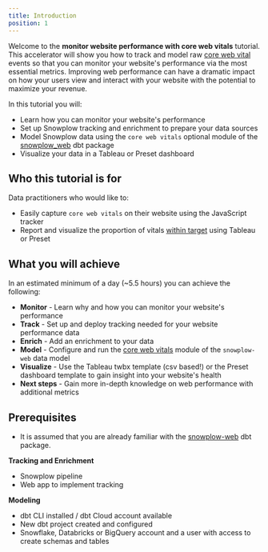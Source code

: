 ```yaml
---
title: Introduction
position: 1
---
```


Welcome to the **monitor website performance with core web vitals** tutorial. This accelerator will show you how to track and model raw [core web vital](https://web.dev/vitals/) events so that you can monitor your website's performance via the most essential metrics. Improving web performance can have a dramatic impact on how your users view and interact with your website with the potential to maximize your revenue.

In this tutorial you will:

- Learn how you can monitor your website's performance
- Set up Snowplow tracking and enrichment to prepare your data sources
- Model Snowplow data using the `core web vitals` optional module of the [snowplow_web](https://hub.getdbt.com/snowplow/snowplow_web/latest/) dbt package
- Visualize your data in a Tableau or Preset dashboard

## Who this tutorial is for

Data practitioners who would like to:
- Easily capture `core web vitals` on their website using the JavaScript tracker
- Report and visualize the proportion of vitals [within target](https://web.dev/vitals/#core-web-vitals) using Tableau or Preset

## What you will achieve

In an estimated minimum of a day (~5.5 hours) you can achieve the following:

- **Monitor** - Learn why and how you can monitor your website's performance
- **Track** - Set up and deploy tracking needed for your website performance data
- **Enrich** - Add an enrichment to your data
- **Model** - Configure and run the [core web vitals](https://docs.snowplow.io/docs/modeling-your-data/modeling-your-data-with-dbt/dbt-models/dbt-web-data-model//core-web-vitals-module/) module of the `snowplow-web` data model
- **Visualize** - Use the Tableau twbx template (csv based!) or the Preset dashboard template to gain insight into your website's health
- **Next steps** - Gain more in-depth knowledge on web performance with additional metrics

## Prerequisites

- It is assumed that you are already familiar with the [snowplow-web](https://hub.getdbt.com/snowplow/snowplow_web/latest/) dbt package.

**Tracking and Enrichment**
- Snowplow pipeline
- Web app to implement tracking

**Modeling**
- dbt CLI installed / dbt Cloud account available
- New dbt project created and configured
- Snowflake, Databricks or BigQuery account and a user with access to create schemas and tables
